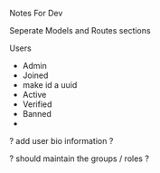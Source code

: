 Notes For Dev


Seperate Models and Routes sections



Users
 - Admin
 - Joined
 - make id a uuid
 - Active
 - Verified
 - Banned
 - 

? add user bio information ?

? should maintain the groups / roles ? 



